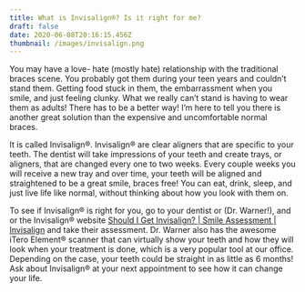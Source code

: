 ```yaml
---
title: What is Invisalign®? Is it right for me?
draft: false
date: 2020-06-08T20:16:15.456Z
thumbnail: /images/invisalign.png
---
```


You may have a love- hate (mostly hate) relationship with the traditional braces scene. You probably got them during your teen years and couldn’t stand them. Getting food stuck in them, the embarrassment when you smile, and just feeling clunky. What we really can’t stand is having to wear them as adults! There has to be a better way! I’m here to tell you there is another great solution than the expensive and uncomfortable normal braces.

It is called Invisalign®. Invisalign® are clear aligners that are specific to your teeth. The dentist will take impressions of your teeth and create trays, or aligners, that are changed every one to two weeks. Every couple weeks you will receive a new tray and over time, your teeth will be aligned and straightened to be a great smile, braces free! You can eat, drink, sleep, and just live life like normal, without thinking about how you look with them on.

To see if Invisalign® is right for you, go to your dentist or (Dr. Warner!), and or the Invisalign® website [Should I Get Invisalign? | Smile Assessment | Invisalign](https://www.invisalign.com/get-started/smile-assessment) and take their assessment.
Dr. Warner also has the awesome iTero Element® scanner that can virtually show your teeth and how they will look when your treatment is done, which is a very popular tool at our office.
Depending on the case, your teeth could be straight in as little as 6 months!
Ask about Invisalign® at your next appointment to see how it can change your life.

